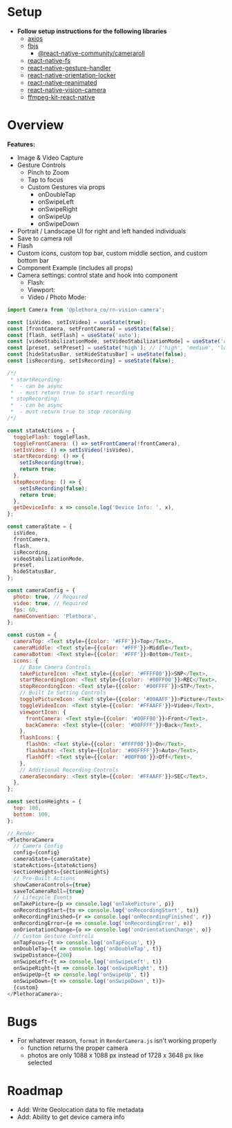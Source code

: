# Setup

- **Follow setup instructions for the following libraries**
  - [axios](https://github.com/axios/axios)
  - [fbjs](https://github.com/facebook/fbjs)
    - [@react-native-community/cameraroll](https://github.com/react-native-cameraroll/react-native-cameraroll)
  - [react-native-fs](https://github.com/itinance/react-native-fs)
  - [react-native-gesture-handler](https://github.com/software-mansion/react-native-gesture-handler)
  - [react-native-orientation-locker](https://github.com/wonday/react-native-orientation-locker)
  - [react-native-reanimated](https://github.com/software-mansion/react-native-reanimated)
  - [react-native-vision-camera](https://github.com/mrousavy/react-native-vision-camera)
  - [ffmpeg-kit-react-native](https://github.com/tanersener/ffmpeg-kit/tree/main/react-native)

# Overview

**Features:**

- Image & Video Capture
- Gesture Controls
  - Pinch to Zoom
  - Tap to focus
  - Custom Gestures via props
    - onDoubleTap
    - onSwipeLeft
    - onSwipeRight
    - onSwipeUp
    - onSwipeDown
- Portrait / Landscape UI for right and left handed individuals
- Save to camera roll
- Flash
- Custom icons, custom top bar, custom middle section, and custom bottom bar
- Component Example (includes all props)
- Camera settings: control state and hook into component
  - Flash:
  - Viewport:
  - Video / Photo Mode:

```javascript
import Camera from '@plethora_co/rn-vision-camera';

const [isVideo, setIsVideo] = useState(true);
const [frontCamera, setFrontCamera] = useState(false);
const [flash, setFlash] = useState('auto');
const [videoStabilizationMode, setVideoStabilizationMode] = useState('auto');
const [preset, setPreset] = useState('high'); // ['high', 'medium', 'low']
const [hideStatusBar, setHideStatusBar] = useState(false);
const [isRecording, setIsRecording] = useState(false);

/*/
 * startRecording: 
 *  - can be async
 *  - must return true to start recording
 * stopRecording: 
 *  - can be async
 *  - must return true to stop recording
/*/

const stateActions = {
  toggleFlash: toggleFlash,
  toggleFrontCamera: () => setFrontCamera(!frontCamera),
  setIsVideo: () => setIsVideo(!isVideo),
  startRecording: () => {
    setIsRecording(true);
    return true;
  },
  stopRecording: () => {
    setIsRecording(false);
    return true;
  },
  getDeviceInfo: x => console.log('Device Info: ', x),
};

const cameraState = {
  isVideo,
  frontCamera,
  flash,
  isRecording,
  videoStabilizationMode,
  preset,
  hideStatusBar,
};

const cameraConfig = {
  photo: true, // Required
  video: true, // Required
  fps: 60,
  nameConvention: 'Plethora',
};

const custom = {
  cameraTop: <Text style={{color: '#FFF'}}>Top</Text>,
  cameraMiddle: <Text style={{color: '#FFF'}}>Middle</Text>,
  cameraBottom: <Text style={{color: '#FFF'}}>Bottom</Text>,
  icons: {
    // Base Camera Controls
    takePictureIcon: <Text style={{color: '#FFFF00'}}>SNP</Text>,
    startRecordingIcon: <Text style={{color: '#00FF00'}}>REC</Text>,
    stopRecordingIcon: <Text style={{color: '#00FFFF'}}>STP</Text>,
    // Built In Setting Controls
    togglePictureIcon: <Text style={{color: '#00AAFF'}}>Picture</Text>,
    toggleVideoIcon: <Text style={{color: '#FFAAFF'}}>Video</Text>,
    viewportIcon: {
      frontCamera: <Text style={{color: '#00FF00'}}>Front</Text>,
      backCamera: <Text style={{color: '#00FFFF'}}>Back</Text>,
    },
    flashIcons: {
      flashOn: <Text style={{color: '#FFFF00'}}>On</Text>,
      flashAuto: <Text style={{color: '#00FFFF'}}>Auto</Text>,
      flashOff: <Text style={{color: '#00FF00'}}>Off</Text>,
    },
    // Additional Recording Controls
    cameraSecondary: <Text style={{color: '#FFAAFF'}}>SEC</Text>,
  },
};

const sectionHeights = {
  top: 100,
  bottom: 100,
};

// Render
<PlethoraCamera
  // Camera Config
  config={config}
  cameraState={cameraState}
  stateActions={stateActions}
  sectionHeights={sectionHeights}
  // Pre-Built Actions
  showCameraControls={true}
  saveToCameraRoll={true}
  // Lifecycle Events
  onTakePicture={p => console.log('onTakePicture', p)}
  onRecordingStart={ts => console.log('onRecordingStart', ts)}
  onRecordingFinished={r => console.log('onRecordingFinished', r)}
  onRecordingError={e => console.log('onRecordingError', e)}
  onOrientationChange={o => console.log('onOrientationChange', o)}
  // Custom Gesture Controls
  onTapFocus={t => console.log('onTapFocus', t)}
  onDoubleTap={t => console.log('onDoubleTap', t)}
  swipeDistance={200}
  onSwipeLeft={t => console.log('onSwipeLeft', t)}
  onSwipeRight={t => console.log('onSwipeRight', t)}
  onSwipeUp={t => console.log('onSwipeUp', t)}
  onSwipeDown={t => console.log('onSwipeDown', t)}>
  {custom}
</PlethoraCamera>;
```

# Bugs

- For whatever reason, `format` in `RenderCamera.js` isn't working properly
  - function returns the proper camera
  - photos are only 1088 x 1088 px instead of 1728 x 3648 px like selected

# Roadmap

- Add: Write Geolocation data to file metadata
- Add: Ability to get device camera info
